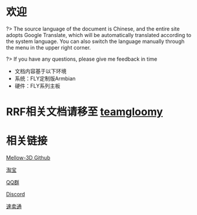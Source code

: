 # 欢迎

?> The source language of the document is Chinese, and the entire site adopts Google Translate, which will be automatically translated according to the system language. You can also switch the language manually through the menu in the upper right corner.

?> If you have any questions, please give me feedback in time

* 文档内容基于以下环境
* 系统：FLY定制版Armbian
* 硬件：FLY系列主板

# RRF相关文档请移至 [teamgloomy](https://teamgloomy.github.io/)

# 相关链接

[Mellow-3D Github](https://github.com/Mellow-3D)

[淘宝](https://shop126791347.taobao.com/index.htm)

[QQ群](https://jq.qq.com/?_wv=1027&k=h12iKRbe)

[Discord](https://discord.gg/pAXrGWdw)

[速卖通](https://mellow.aliexpress.com/store/1531088?spm=a2g0o.home.1000002.3.2e8910d03hpSga)